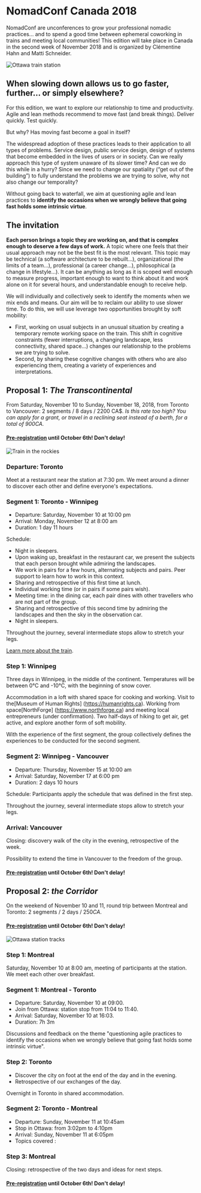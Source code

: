 # NomadConf Canada 2018

NomadConf are unconferences to grow your professional nomadic practices… and to spend a good time between ephemeral coworking in trains and meeting local communities! This edition will take place in Canada in the second week of November 2018 and is organized by Clémentine Hahn and Matti Schneider.

![Ottawa train station](/img/canada-2018/station.jpg)

## When slowing down allows us to go faster, further… or simply elsewhere?

For this edition, we want to explore our relationship to time and productivity. Agile and lean methods recommend to move fast (and break things). Deliver quickly. Test quickly.

But why? Has moving fast become a goal in itself?

The widespread adoption of these practices leads to their application to all types of problems. Service design, public service design, design of systems that become embedded in the lives of users or in society. Can we really approach this type of system unaware of its slower time? And can we do this while in a hurry? Since we need to change our spatiality (“get out of the building”) to fully understand the problems we are trying to solve, why not also change our temporality?

Without going back to waterfall, we aim at questioning agile and lean practices to **identify the occasions when we wrongly believe that going fast holds some intrinsic virtue**.

## The invitation

**Each person brings a topic they are working on, and that is complex enough to deserve a few days of work.** A topic where one feels that their usual approach may not be the best fit is the most relevant. This topic may be technical (a software architecture to be rebuilt…), organizational (the limits of a team…), professional (a career change…), philosophical (a change in lifestyle…). It can be anything as long as it is scoped well enough to measure progress, important enough to want to think about it and work alone on it for several hours, and understandable enough to receive help.

We will individually and collectively seek to identify the moments when we mix ends and means. Our aim will be to reclaim our ability to use slower time. To do this, we will use leverage two opportunities brought by soft mobility:

- First, working on usual subjects in an unusual situation by creating a temporary remote working space on the train. This shift in cognitive constraints (fewer interruptions, a changing landscape, less connectivity, shared space…) changes our relationship to the problems we are trying to solve.
- Second, by sharing these cognitive changes with others who are also experiencing them, creating a variety of experiences and interpretations.


## Proposal 1: _The Transcontinental_

From Saturday, November 10 to Sunday, November 18, 2018, from Toronto to Vancouver: 2 segments / 8 days / 2200 CA$.
_Is this rate too high? You can apply for a grant, or travel in a reclining seat instead of a berth, for a total of $900 CA$._

#### [Pre-registration](https://nomadconf.slack.com/messages/CCQDYNBDZ/) until October 6th! Don't delay!

![Train in the rockies](/img/canada-2018/transcanadian.jpg)

### Departure: Toronto

Meet at a restaurant near the station at 7:30 pm. We meet around a dinner to discover each other and define everyone's expectations.

### Segment 1: Toronto - Winnipeg

- Departure: Saturday, November 10 at 10:00 pm
- Arrival: Monday, November 12 at 8:00 am
- Duration: 1 day 11 hours

Schedule:

- Night in sleepers.
- Upon waking up, breakfast in the restaurant car, we present the subjects that each person brought while admiring the landscapes.
- We work in pairs for a few hours, alternating subjects and pairs. Peer support to learn how to work in this context.
- Sharing and retrospective of this first time at lunch.
- Individual working time (or in pairs if some pairs wish).
- Meeting time: in the dining car, each pair dines with other travellers who are not part of the group.
- Sharing and retrospective of this second time by admiring the landscapes and then the sky in the observation car.
- Night in sleepers.

Throughout the journey, several intermediate stops allow to stretch your legs.

[Learn more about the train](https://www.seat61.com/Canada.htm#What_is_the_train_like).

### Step 1: Winnipeg

Three days in Winnipeg, in the middle of the continent. Temperatures will be between 0°C and -10°C, with the beginning of snow cover.

Accommodation in a loft with shared space for cooking and working. Visit to the[Museum of Human Rights] (https://humanrights.ca). Working from space[NorthForge] (https://www.northforge.ca) and meeting local entrepreneurs (under confirmation). Two half-days of hiking to get air, get active, and explore another form of soft mobility.

With the experience of the first segment, the group collectively defines the experiences to be conducted for the second segment.


### Segment 2: Winnipeg - Vancouver

- Departure: Thursday, November 15 at 10:00 am
- Arrival: Saturday, November 17 at 6:00 pm
- Duration: 2 days 10 hours

Schedule: Participants apply the schedule that was defined in the first step.

Throughout the journey, several intermediate stops allow to stretch your legs.

### Arrival: Vancouver

Closing: discovery walk of the city in the evening, retrospective of the week.

Possibility to extend the time in Vancouver to the freedom of the group.

#### [Pre-registration](https://nomadconf.slack.com/messages/CCQDYNBDZ/) until October 6th! Don't delay!


## Proposal 2: _the Corridor_

On the weekend of November 10 and 11, round trip between Montreal and Toronto: 2 segments / 2 days / $250 CA$.

#### [Pre-registration](https://nomadconf.slack.com/messages/CCQDYNBDZ/) until October 6th! Don't delay!

![Ottawa station tracks](/img/canada-2018/corridor.jpg)

### Step 1: Montreal

Saturday, November 10 at 8:00 am, meeting of participants at the station. We meet each other over breakfast.

### Segment 1: Montreal - Toronto

- Departure: Saturday, November 10 at 09:00.
- Join from Ottawa: station stop from 11:04 to 11:40.
- Arrival: Saturday, November 10 at 16:03.
- Duration: 7h 3m

Discussions and feedback on the theme "questioning agile practices to identify the occasions when we wrongly believe that going fast holds some intrinsic virtue".

### Step 2: Toronto

- Discover the city on foot at the end of the day and in the evening.
- Retrospective of our exchanges of the day.

Overnight in Toronto in shared accommodation.

### Segment 2: Toronto - Montreal

- Departure: Sunday, November 11 at 10:45am
- Stop in Ottawa: from 3:02pm to 4:10pm
- Arrival: Sunday, November 11 at 6:05pm
- Topics covered :

### Step 3: Montreal

Closing: retrospective of the two days and ideas for next steps.

#### [Pre-registration](https://nomadconf.slack.com/messages/CCQDYNBDZ/) until October 6th! Don't delay!
